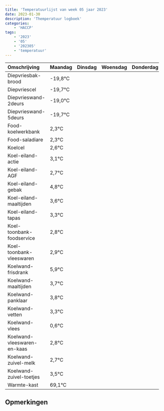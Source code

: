 ```yaml
---
title: 'Temperatuurlijst van week 05 jaar 2023'
date: 2023-01-30
description: 'Themperatuur logboek'
categories:
    - 'HACCP'
tags:
    - '2023'
    - '05'
    - '202305'
    - 'temperatuur'
---
```

|Omschrijving|Maandag|Dinsdag|Woensdag|Donderdag|Vrijdag|Zaterdag|Zondag|
|:---|:---|:---|:---|:---|:---|:---|:---|
|Diepvriesbak-brood|-19,8°C| | | | | | |
|Diepvriescel|-19,7°C| | | | | | |
|Diepvrieswand-2deurs|-19,0°C| | | | | | |
|Diepvrieswand-5deurs|-19,7°C| | | | | | |
|Food-koelwerkbank|2,3°C| | | | | | |
|Food-saladiare|2,3°C| | | | | | |
|Koelcel|2,6°C| | | | | | |
|Koel-eiland-actie|3,1°C| | | | | | |
|Koel-eiland-AGF|2,7°C| | | | | | |
|Koel-eiland-gebak|4,8°C| | | | | | |
|Koel-eiland-maaltijden|3,6°C| | | | | | |
|Koel-eiland-tapas|3,3°C| | | | | | |
|Koel-toonbank-foodservice|2,8°C| | | | | | |
|Koel-toonbank-vleeswaren|2,9°C| | | | | | |
|Koelwand-frisdrank|5,9°C| | | | | | |
|Koelwand-maaltijden|3,7°C| | | | | | |
|Koelwand-panklaar|3,8°C| | | | | | |
|Koelwand-vetten|3,3°C| | | | | | |
|Koelwand-vlees|0,6°C| | | | | | |
|Koelwand-vleeswaren-en-kaas|2,8°C| | | | | | |
|Koelwand-zuivel-melk|2,7°C| | | | | | |
|Koelwand-zuivel-toetjes|3,5°C| | | | | | |
|Warmte-kast|69,1°C| | | | | | |

## Opmerkingen


